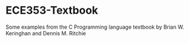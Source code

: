 # ECE353-Textbook
Some examples from the C Programming language textbook by Brian W. Keringhan and Dennis M. Ritchie

